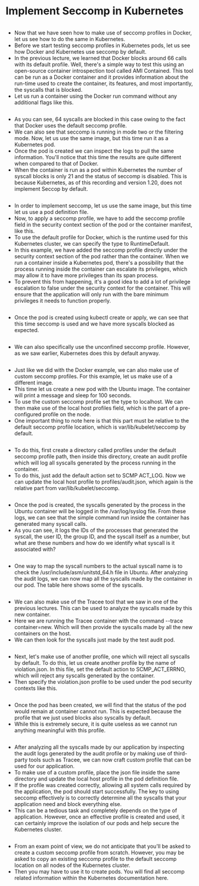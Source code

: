 # Implement Seccomp in Kubernetes

<figure><img src="../.gitbook/assets/image (6).png" alt=""><figcaption></figcaption></figure>

* Now that we have seen how to make use of seccomp profiles in Docker, let us see how to do the same in Kubernetes.&#x20;
* Before we start testing seccomp profiles in Kubernetes pods, let us see how Docker and Kubernetes use seccomp by default.&#x20;
* In the previous lecture, we learned that Docker blocks around 66 calls with its default profile. Well, there's a simple way to test this using an open-source container introspection tool called AMI Contained. This tool can be run as a Docker container and it provides information about the run-time used to create the container, its features, and most importantly, the syscalls that is blocked.&#x20;
* Let us run a container using the Docker run command without any additional flags like this.

<figure><img src="../.gitbook/assets/image (1) (1) (1).png" alt=""><figcaption></figcaption></figure>

* As you can see, 64 syscalls are blocked in this case owing to the fact that Docker uses the default seccomp profile.&#x20;
* We can also see that seccomp is running in mode two or the filtering mode. Now, let us use the same image, but this time run it as a Kubernetes pod.&#x20;
* Once the pod is created we can inspect the logs to pull the same information. You'll notice that this time the results are quite different when compared to that of Docker.&#x20;
* When the container is run as a pod within Kubernetes the number of syscall blocks is only 21 and the status of seccomp is disabled. This is because Kubernetes, as of this recording and version 1.20, does not implement Seccop by default.

<figure><img src="../.gitbook/assets/image (2) (1).png" alt=""><figcaption></figcaption></figure>

* In order to implement seccomp, let us use the same image, but this time let us use a pod definition file.&#x20;
* Now, to apply a seccomp profile, we have to add the seccomp profile field in the security context section of the pod or the container manifest, like this.&#x20;
* To use the default profile for Docker, which is the runtime used for this Kubernetes cluster, we can specify the type to RuntimeDefault.&#x20;
* In this example, we have added the seccomp profile directly under the security context section of the pod rather than the container. When we run a container inside a Kubernetes pod, there's a possibility that the process running inside the container can escalate its privileges, which may allow it to have more privileges than its span process.&#x20;
* To prevent this from happening, it's a good idea to add a lot of privilege escalation to false under the security context for the container. This will ensure that the application will only run with the bare minimum privileges it needs to function properly.

<figure><img src="../.gitbook/assets/image (3) (1).png" alt=""><figcaption></figcaption></figure>

* Once the pod is created using kubectl create or apply, we can see that this time seccomp is used and we have more syscalls blocked as expected.

<figure><img src="../.gitbook/assets/image (4) (1).png" alt=""><figcaption></figcaption></figure>

* We can also specifically use the unconfined seccomp profile. However, as we saw earlier, Kubernetes does this by default anyway.

<figure><img src="../.gitbook/assets/image (5) (1).png" alt=""><figcaption></figcaption></figure>

* Just like we did with the Docker example, we can also make use of custom seccomp profiles. For this example, let us make use of a different image.&#x20;
* This time let us create a new pod with the Ubuntu image. The container will print a message and sleep for 100 seconds.&#x20;
* To use the custom seccomp profile set the type to localhost. We can then make use of the local host profiles field, which is the part of a pre-configured profile on the node.&#x20;
* One important thing to note here is that this part must be relative to the default seccomp profile location, which is var/lib/kubelet/seccomp by default.

<figure><img src="../.gitbook/assets/image (6) (1).png" alt=""><figcaption></figcaption></figure>

* To do this, first create a directory called profiles under the default seccomp profile path, then inside this directory, create an audit profile which will log all syscalls generated by the process running in the container.&#x20;
* To do this, just add the default action set to SCMP ACT\_LOG. Now we can update the local host profile to profiles/audit.json, which again is the relative part from var/lib/kubelet/seccomp.

<figure><img src="../.gitbook/assets/image (7).png" alt=""><figcaption></figcaption></figure>

* Once the pod is created, the syscalls generated by the process in the Ubuntu container will be logged in the /var/log/syslog file. From these logs, we can see that the simple command run inside the container has generated many syscall calls.&#x20;
* As you can see, it logs the IDs of the processes that generated the syscall, the user ID, the group ID, and the syscall itself as a number, but what are these numbers and how do we identify what syscall is it associated with?

<figure><img src="../.gitbook/assets/image (8).png" alt=""><figcaption></figcaption></figure>

* One way to map the syscall numbers to the actual syscall name is to check the /usr/include/asm/unitstd\_64.h file in Ubuntu. After analyzing the audit logs, we can now map all the syscalls made by the container in our pod. The table here shows some of the syscalls.

<figure><img src="../.gitbook/assets/image (9).png" alt=""><figcaption></figcaption></figure>

* We can also make use of the Tracee tool that we saw in one of the previous lectures. This can be used to analyze the syscalls made by this new container.&#x20;
* Here we are running the Tracee container with the command --trace container=new. Which will then provide the syscalls made by all the new containers on the host.&#x20;
* We can then look for the syscalls just made by the test audit pod.

<figure><img src="../.gitbook/assets/image (10).png" alt=""><figcaption></figcaption></figure>

* Next, let's make use of another profile, one which will reject all syscalls by default. To do this, let us create another profile by the name of violation.json. In this file, set the default action to SCMP\_ACT\_ERRNO, which will reject any syscalls generated by the container.&#x20;
* Then specify the violation.json profile to be used under the pod security contexts like this.

<figure><img src="../.gitbook/assets/image (11).png" alt=""><figcaption></figcaption></figure>

* Once the pod has been created, we will find that the status of the pod would remain at container cannot run. This is expected because the profile that we just used blocks also syscalls by default.
* While this is extremely secure, it is quite useless as we cannot run anything meaningful with this profile.

<figure><img src="../.gitbook/assets/image (12).png" alt=""><figcaption></figcaption></figure>

* After analyzing all the syscalls made by our application by inspecting the audit logs generated by the audit profile or by making use of third-party tools such as Tracee, we can now craft custom profile that can be used for our application.
* To make use of a custom profile, place the json file inside the same directory and update the local host profile in the pod definition file.
* If the profile was created correctly, allowing all system calls required by the application, the pod should start successfully. The key to using seccomp effectively is to correctly determine all the syscalls that your application need and block everything else.
* This can be a tedious task and completely depends on the type of application. However, once an effective profile is created and used, it can certainly improve the isolation of our pods and help secure the Kubernetes cluster.

<figure><img src="../.gitbook/assets/image (13).png" alt=""><figcaption></figcaption></figure>

* From an exam point of view, we do not anticipate that you'll be asked to create a custom seccomp profile from scratch. However, you may be asked to copy an existing seccomp profile to the default seccomp location on all nodes of the Kubernetes cluster.&#x20;
* Then you may have to use it to create pods. You will find all seccomp related information within the Kubernetes documentation here.

